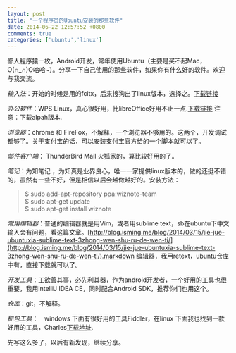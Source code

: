 ```yaml
---
layout: post
title: "一个程序员的Ubuntu安装的那些软件"
date: 2014-06-22 12:57:52 +0800
comments: true
categories: ['ubuntu','linux']
---
```



鄙人程序猿一枚，Android开发，常年使用Ubuntu（主要是买不起Mac，O(∩_∩)O哈哈~）。分享一下自己使用的那些软件，如果你有什么好的软件。欢迎与我交流。

*输入法*：开始的时候是用的fcitx，后来搜狗出了linux版本，选择之。[下载链接](http://pinyin.sogou.com/linux/)

*办公软件*：WPS Linux，真心很好用，比libreOffice好用不止一点.[下载链接](http://community.wps.cn/download/) 注意：下载alpah版本.

<!--more-->

*浏览器*：chrome 和 FireFox，不解释，一个浏览器不够用的。这两个，开发调试都够了。关于支付宝的话，可以安装支付宝官方给的一个脚本就可以了。

*邮件客户端*： ThunderBird Mail  火狐家的，算比较好用的了。

*笔记*：为知笔记 ，为知真是业界良心，唯一一家提供linux版本的，做的还挺不错的，虽然有一些不好，但是相信以后会越做越好的。安装方法：

>$ sudo add-apt-repository  ppa:wiznote-team        
>$ sudo apt-get  update     
>$ sudo apt-get install wiznote     

*常用编辑器*：普通的编辑器就是用Vim，或者用sublime text，sb在ubuntu下中文输入会有问题，看这篇文章。[http://blog.isming.me/blog/2014/03/15/jie-jue-ubuntuxia-sublime-text-3zhong-wen-shu-ru-de-wen-ti/](http://blog.isming.me/blog/2014/03/15/jie-jue-ubuntuxia-sublime-text-3zhong-wen-shu-ru-de-wen-ti/).markdown 编辑器，我用retext，ubuntu仓库中有，直接下载就可以了。

*开发工具*：工欲善其事，必先利其器，作为android开发者，一个好用的工具也很重要，我用IntelliJ IDEA CE，同时配合Android SDK，推荐你们也用这个。

*仓库*：git，不解释。

*抓包工具*：　windows 下面有很好用的工具Fiddler，在linux 下面我也找到一款好用的工具，Charles[下载地址](http://www.charlesproxy.com/).

先写这么多了，以后有新发现，继续分享。

